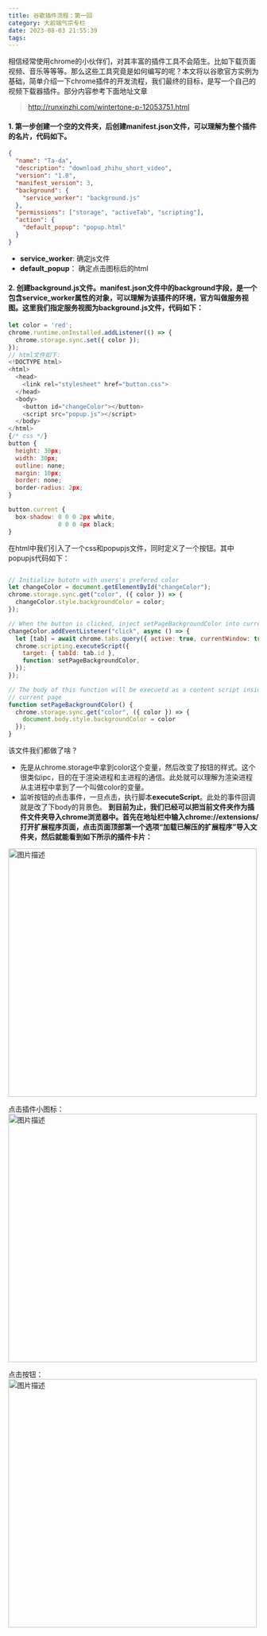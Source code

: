```yaml
---
title: 谷歌插件流程：第一回
category: 大前端气宗专栏
date: 2023-08-03 21:55:39
tags:
---
```

相信经常使用chrome的小伙伴们，对其丰富的插件工具不会陌生。比如下载页面视频、音乐等等等。那么这些工具究竟是如何编写的呢？本文将以谷歌官方实例为基础，简单介绍一下chrome插件的开发流程，我们最终的目标，是写一个自己的视频下载器插件。部分内容参考下面地址文章
> http://runxinzhi.com/wintertone-p-12053751.html

#### 1. 第一步创建一个空的文件夹，后创建manifest.json文件，可以理解为整个插件的名片，代码如下。
```json
{
  "name": "Ta-da",
  "description": "download_zhihu_short_video",
  "version": "1.0",
  "manifest_version": 3,
  "background": {
    "service_worker": "background.js"
  },
  "permissions": ["storage", "activeTab", "scripting"],
  "action": {
    "default_popup": "popup.html"
  }
}  
```
- **service_worker**: 确定js文件
- **default_popup**： 确定点击图标后的html

#### 2. 创建background.js文件。manifest.json文件中的background字段，是一个包含service_worker属性的对象，可以理解为该插件的环境，官方叫做服务视图。这里我们指定服务视图为background.js文件，代码如下：
```javascript
let color = 'red';
chrome.runtime.onInstalled.addListener(() => {
  chrome.storage.sync.set({ color });
});
// html文件如下:
<!DOCTYPE html>
<html>
  <head>
    <link rel="stylesheet" href="button.css">
  </head>
  <body>
    <button id="changeColor"></button>
    <script src="popup.js"></script>
  </body>
</html>
{/* css */}
button {
  height: 30px;
  width: 30px;
  outline: none;
  margin: 10px;
  border: none;
  border-radius: 2px;
}

button.current {
  box-shadow: 0 0 0 2px white,
              0 0 0 4px black;
}

```
在html中我们引入了一个css和popupjs文件，同时定义了一个按钮。其中popupjs代码如下：
```javascript

// Initialize butotn with users's prefered color
let changeColor = document.getElementById("changeColor");
chrome.storage.sync.get("color", ({ color }) => {
  changeColor.style.backgroundColor = color;
});

// When the button is clicked, inject setPageBackgroundColor into current page
changeColor.addEventListener("click", async () => {
  let [tab] = await chrome.tabs.query({ active: true, currentWindow: true });
  chrome.scripting.executeScript({
    target: { tabId: tab.id },
    function: setPageBackgroundColor,
  });
});

// The body of this function will be execuetd as a content script inside the
// current page
function setPageBackgroundColor() {
  chrome.storage.sync.get("color", ({ color }) => {
    document.body.style.backgroundColor = color
  });
}
```
该文件我们都做了啥？
- 先是从chrome.storage中拿到color这个变量，然后改变了按钮的样式。这个很类似ipc，目的在于渲染进程和主进程的通信。此处就可以理解为渲染进程从主进程中拿到了一个叫做color的变量。
- 监听按钮的点击事件，一旦点击，执行脚本**executeScript**。此处的事件回调就是改了下body的背景色。
**到目前为止，我们已经可以把当前文件夹作为插件文件夹导入chrome浏览器中。首先在地址栏中输入chrome://extensions/打开扩展程序页面，点击页面顶部第一个选项“加载已解压的扩展程序”导入文件夹，然后就能看到如下所示的插件卡片：**
<img src="/img/chrome1.png" alt="图片描述" width="500">

点击插件小图标：
<img src="/img/chrome2.png" alt="图片描述" width="500">

点击按钮：
<img src="/img/chrome3.png" alt="图片描述" width="500">





